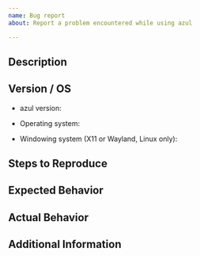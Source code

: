 ```yaml
---
name: Bug report
about: Report a problem encountered while using azul

---
```


## Description
<!--
Please provide a detailed description of the behavior you're seeing or the behavior
you'd like to see **below** this comment.
-->

## Version / OS
<!--
Required. Please fill out the following fields.
-->

* azul version:


* Operating system:


* Windowing system (X11 or Wayland, Linux only):


## Steps to Reproduce
<!--
List the steps to reproduce your issue **below** this comment
-->


## Expected Behavior


## Actual Behavior


## Additional Information
<!--
Place any additional information, configuration, or data that might be necessary
to reproduce the issue **below** this comment.

If you have screen shots or gifs that demonstrate the issue, please include them.
-->

